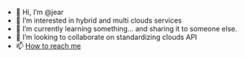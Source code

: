 - 👋 Hi, I’m @jear
- 👀 I’m interested in hybrid and multi clouds services
- 🌱 I’m currently learning something... and sharing it to someone else.
- 💞️ I’m looking to collaborate on standardizing clouds API
- 📫 [How to reach me](https://www.linkedin.com/in/jerome-armand-746876/)

<!---
jear/jear is a ✨ special ✨ repository because its `README.md` (this file) appears on your GitHub profile.
You can click the Preview link to take a look at your changes.
--->

